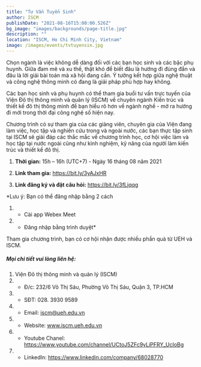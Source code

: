 ```yaml
---
title: "Tư Vấn Tuyển Sinh"
author: ISCM
publishDate: "2021-08-16T15:00:00.526Z"
bg_image: "images/backgrounds/page-title.jpg"
description: ""
location: "ISCM, Ho Chi Minh City, Vietnam"
image: /images/events/tvtuyensin.jpg
---
```


<!--StartFragment-->


Chọn ngành là việc không dễ dàng đối với các bạn học sinh và các bậc phụ huynh. Giữa đam mê và xu thế, thật khó để biết đâu là hướng đi đúng đắn và đâu là lời giải bài toán mà xã hội đang cần. Ý tưởng kết hợp giữa nghệ thuật và công nghệ thông minh có đang là giải pháp phù hợp hay không.

Các bạn học sinh và phụ huynh có thể tham gia buổi tư vấn trực tuyến của Viện Đô thị thông minh và quản lý (ISCM) về chuyên ngành Kiến trúc và thiết kế đô thị thông minh để bạn hiểu rõ hơn về ngành nghề - mở ra hướng đi mới trong thời đại công nghệ số hiện nay.

Chương trình có sự tham gia của các giảng viên, chuyên gia của Viện đang làm việc, học tập và nghiên cứu trong và ngoài nước, các bạn thực tập sinh tại ISCM sẽ giải đáp các thắc mắc về chương trình học, cơ hội việc làm và học tập tại nước ngoài cũng như kinh nghiệm, kỹ năng của người làm kiến trúc và thiết kế đô thị.

1. **Thời gian:** 15h – 16h (UTC+7) - Ngày 16 tháng 08 năm 2021

1. **Link tham gia:** https://bit.ly/3yAJxHR

1. **Link đăng ký và đặt câu hỏi:** https://bit.ly/3fLjqqg

*Lưu ý: Bạn có thể đăng nhập bằng 2 cách
1. - Cài app Webex Meet
1. - Đăng nhập bằng trình duyệt*

Tham gia chương trình, bạn có cơ hội nhận được nhiều phần quà từ UEH và ISCM.

##### Mọi chi tiết vui lòng liên hệ:
1. Viện Đô thị thông minh và quản lý (ISCM)
2. * Đ/c: 232/6 Võ Thị Sáu, Phường Võ Thị Sáu, Quận 3, TP.HCM
3. * SĐT: 028. 3930 9589
4. * Email: iscm@ueh.edu.vn
4. * Website: www.iscm.ueh.edu.vn
5. * Youtube Chanel: https://www.youtube.com/channel/UCtoJ5ZFc9yLiPFRY_UcIoBg
6. * LinkedIn: https://www.linkedin.com/company/68028770
<!--EndFragment-->
